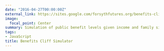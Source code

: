 ```yaml
---
date: "2016-04-27T00:00:00Z"
external_link: https://sites.google.com/forsythfutures.org/benefits-cliff-forsyth-2019/benefits-cliff-simulator
image:
  focal_point: Center
summary: Simulation of public benefit levels given income and family size. Simulation conducted in R and plots created with JavaScript.
tags:
- JavaScript
title: Benefits Cliff Simulator
---
```

